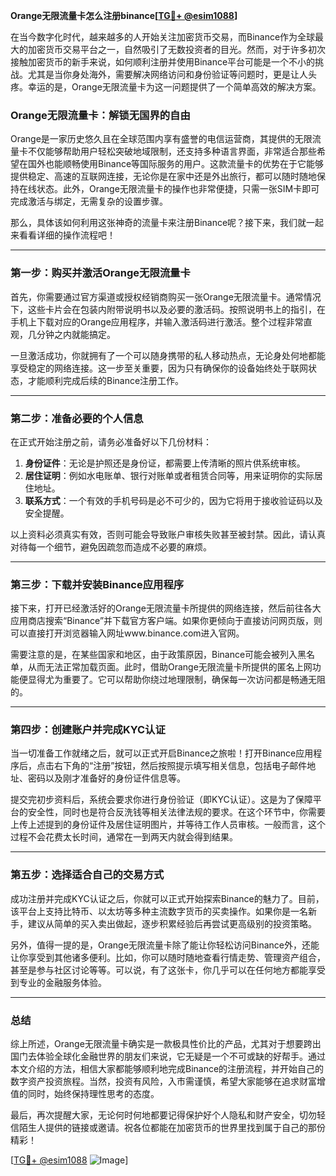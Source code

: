 **Orange无限流量卡怎么注册binance[[TG💪+ @esim1088](https://t.me/s/esim1088)]**

在当今数字化时代，越来越多的人开始关注加密货币交易，而Binance作为全球最大的加密货币交易平台之一，自然吸引了无数投资者的目光。然而，对于许多初次接触加密货币的新手来说，如何顺利注册并使用Binance平台可能是一个不小的挑战。尤其是当你身处海外，需要解决网络访问和身份验证等问题时，更是让人头疼。幸运的是，Orange无限流量卡为这一问题提供了一个简单高效的解决方案。

### Orange无限流量卡：解锁无国界的自由

Orange是一家历史悠久且在全球范围内享有盛誉的电信运营商，其提供的无限流量卡不仅能够帮助用户轻松突破地域限制，还支持多种语言界面，非常适合那些希望在国外也能顺畅使用Binance等国际服务的用户。这款流量卡的优势在于它能够提供稳定、高速的互联网连接，无论你是在家中还是外出旅行，都可以随时随地保持在线状态。此外，Orange无限流量卡的操作也非常便捷，只需一张SIM卡即可完成激活与绑定，无需复杂的设置步骤。

那么，具体该如何利用这张神奇的流量卡来注册Binance呢？接下来，我们就一起来看看详细的操作流程吧！

---

### 第一步：购买并激活Orange无限流量卡

首先，你需要通过官方渠道或授权经销商购买一张Orange无限流量卡。通常情况下，这些卡片会在包装内附带说明书以及必要的激活码。按照说明书上的指引，在手机上下载对应的Orange应用程序，并输入激活码进行激活。整个过程非常直观，几分钟之内就能搞定。

一旦激活成功，你就拥有了一个可以随身携带的私人移动热点，无论身处何地都能享受稳定的网络连接。这一步至关重要，因为只有确保你的设备始终处于联网状态，才能顺利完成后续的Binance注册工作。

---

### 第二步：准备必要的个人信息

在正式开始注册之前，请务必准备好以下几份材料：

1. **身份证件**：无论是护照还是身份证，都需要上传清晰的照片供系统审核。
2. **居住证明**：例如水电账单、银行对账单或者租赁合同等，用来证明你的实际居住地址。
3. **联系方式**：一个有效的手机号码是必不可少的，因为它将用于接收验证码以及安全提醒。

以上资料必须真实有效，否则可能会导致账户审核失败甚至被封禁。因此，请认真对待每一个细节，避免因疏忽而造成不必要的麻烦。

---

### 第三步：下载并安装Binance应用程序

接下来，打开已经激活好的Orange无限流量卡所提供的网络连接，然后前往各大应用商店搜索“Binance”并下载官方客户端。如果你更倾向于直接访问网页版，则可以直接打开浏览器输入网址www.binance.com进入官网。

需要注意的是，在某些国家和地区，由于政策原因，Binance可能会被列入黑名单，从而无法正常加载页面。此时，借助Orange无限流量卡所提供的匿名上网功能便显得尤为重要了。它可以帮助你绕过地理限制，确保每一次访问都是畅通无阻的。

---

### 第四步：创建账户并完成KYC认证

当一切准备工作就绪之后，就可以正式开启Binance之旅啦！打开Binance应用程序后，点击右下角的“注册”按钮，然后按照提示填写相关信息，包括电子邮件地址、密码以及刚才准备好的身份证件信息等。

提交完初步资料后，系统会要求你进行身份验证（即KYC认证）。这是为了保障平台的安全性，同时也是符合反洗钱等相关法律法规的要求。在这个环节中，你需要上传上述提到的身份证件及居住证明图片，并等待工作人员审核。一般而言，这个过程不会花费太长时间，通常在一到两天内就会得到结果。

---

### 第五步：选择适合自己的交易方式

成功注册并完成KYC认证之后，你就可以正式开始探索Binance的魅力了。目前，该平台上支持比特币、以太坊等多种主流数字货币的买卖操作。如果你是一名新手，建议从简单的买入卖出做起，逐步积累经验后再尝试更高级别的投资策略。

另外，值得一提的是，Orange无限流量卡除了能让你轻松访问Binance外，还能让你享受到其他诸多便利。比如，你可以随时随地查看行情走势、管理资产组合，甚至是参与社区讨论等等。可以说，有了这张卡，你几乎可以在任何地方都能享受到专业的金融服务体验。

---

### 总结

综上所述，Orange无限流量卡确实是一款极具性价比的产品，尤其对于想要跨出国门去体验全球化金融世界的朋友们来说，它无疑是一个不可或缺的好帮手。通过本文介绍的方法，相信大家都能够顺利地完成Binance的注册流程，并开始自己的数字资产投资旅程。当然，投资有风险，入市需谨慎，希望大家能够在追求财富增值的同时，始终保持理性思考的态度。

最后，再次提醒大家，无论何时何地都要记得保护好个人隐私和财产安全，切勿轻信陌生人提供的链接或邀请。祝各位都能在加密货币的世界里找到属于自己的那份精彩！

[[TG💪+ @esim1088](https://t.me/s/esim1088) ![Image](https://i.postimg.cc/4NQfJmqS/Snipaste-2025-05-13-00-14-12.png)]